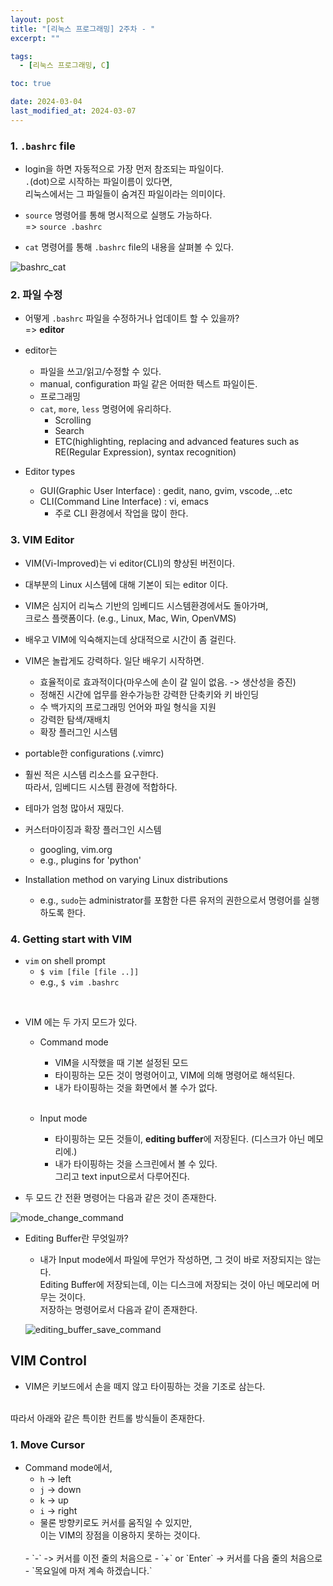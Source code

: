 ```yaml
---
layout: post
title: "[리눅스 프로그래밍] 2주차 - "
excerpt: ""

tags:
  - [리눅스 프로그래밍, C]

toc: true

date: 2024-03-04
last_modified_at: 2024-03-07
---
```

### 1. `.bashrc` file
- login을 하면 자동적으로 가장 먼저 참조되는 파일이다.  
`.`(dot)으로 시작하는 파일이름이 있다면,  
리눅스에서는 그 파일들이 숨겨진 파일이라는 의미이다.  

- `source` 명령어를 통해 명시적으로 실행도 가능하다.  
=> `source .bashrc`

- `cat` 명령어를 통해 `.bashrc` file의 내용을 살펴볼 수 있다.  

![bashrc_cat]()

### 2. 파일 수정
- 어떻게 `.bashrc` 파일을 수정하거나 업데이트 할 수 있을까?  
  => **editor**

- editor는
  - 파일을 쓰고/읽고/수정할 수 있다.  
  - manual, configuration 파일 같은 어떠한 텍스트 파일이든.
  - 프로그래밍
  - `cat`, `more`, `less` 명령어에 유리하다.  
    - Scrolling
    - Search
    - ETC(highlighting, replacing and advanced features such as RE(Regular Expression), syntax recognition)  

- Editor types
  - GUI(Graphic User Interface) : gedit, nano, gvim, vscode, ..etc
  - CLI(Command Line Interface) : vi, emacs
    - 주로 CLI 환경에서 작업을 많이 한다.  

### 3. VIM Editor
- VIM(Vi-Improved)는 vi editor(CLI)의 향상된 버전이다.  

- 대부분의 Linux 시스템에 대해 기본이 되는 editor 이다.  

- VIM은 심지어 리눅스 기반의 임베디드 시스템환경에서도 돌아가며,  
크로스 플랫폼이다. (e.g., Linux, Mac, Win, OpenVMS)
- 배우고 VIM에 익숙해지는데 상대적으로 시간이 좀 걸린다.  

- VIM은 놀랍게도 강력하다. 일단 배우기 시작하면.  
  - 효율적이로 효과적이다(마우스에 손이 갈 일이 없음. -> 생산성을 증진)
  - 정해진 시간에 업무를 완수가능한 강력한 단축키와 키 바인딩
  - 수 백가지의 프로그래밍 언어와 파일 형식을 지원
  - 강력한 탐색/재배치
  - 확장 플러그인 시스템  

- portable한 configurations (.vimrc)

- 훨씬 적은 시스템 리소스를 요구한다.  
따라서, 임베디드 시스템 환경에 적합하다.  

- 테마가 엄청 많아서 재밌다.  

- 커스터마이징과 확장 플러그인 시스템
  - googling, vim.org
  - e.g., plugins for 'python'

- Installation method on varying Linux distributions
  - e.g., `sudo`는 administrator를 포함한 다른 유저의 권한으로서 명령어를 실행하도록 한다.  

### 4. Getting start with VIM
- `vim` on shell prompt
  - `$ vim [file [file ..]]`
  - e.g., `$ vim .bashrc`

<br>

- VIM 에는 두 가지 모드가 있다.  
  - Command mode
    - VIM을 시작했을 때 기본 설정된 모드
    - 타이핑하는 모든 것이 명령어이고, VIM에 의해 명령어로 해석된다.  
    - 내가 타이핑하는 것을 화면에서 볼 수가 없다.  
    <br>

  - Input mode
    - 타이핑하는 모든 것들이, **editing buffer**에 저장된다.
    (디스크가 아닌 메모리에.)
    - 내가 타이핑하는 것을 스크린에서 볼 수 있다.  
    그리고 text input으로서 다루어진다.  

- 두 모드 간 전환 명령어는 다음과 같은 것이 존재한다.  

![mode_change_command]()

- Editing Buffer란 무엇일까?  
  - 내가 Input mode에서 파일에 무언가 작성하면, 그 것이 바로 저장되지는 않는다.  
  Editing Buffer에 저장되는데, 이는 디스크에 저장되는 것이 아닌 메모리에 머무는 것이다.  
  저장하는 명령어로서 다음과 같이 존재한다.  

  ![editing_buffer_save_command]()

## VIM Control
- VIM은 키보드에서 손을 떼지 않고 타이핑하는 것을 기조로 삼는다.  
<br>
따라서 아래와 같은 특이한 컨트롤 방식들이 존재한다.  

### 1. Move Cursor
- Command mode에서,  
  - `h` -> left
  - `j` -> down
  - `k` -> up
  - `i` -> right
  - 물론 방향키로도 커서를 움직일 수 있지만,  
  이는 VIM의 장점을 이용하지 못하는 것이다.  
  <br>
  - `-` -> 커서를 이전 줄의 처음으로
  - `+` or `Enter` -> 커서를 다음 줄의 처음으로
  <br>
  - `목요일에 마저 계속 하겠습니다.`